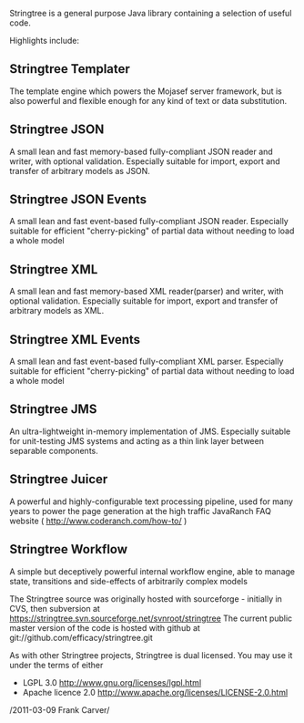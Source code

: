 Stringtree is a general purpose Java library containing a selection of useful code.

Highlights include:

Stringtree Templater
--------------------
The template engine which powers the Mojasef server framework, but is also powerful and flexible enough 
for any kind of text or data substitution.

Stringtree JSON
---------------
A small lean and fast memory-based fully-compliant JSON reader and writer, with optional validation. 
Especially suitable for import, export and transfer of arbitrary models as JSON.  

Stringtree JSON Events
----------------------
A small lean and fast event-based fully-compliant JSON reader.
Especially suitable for efficient "cherry-picking" of partial data without needing to load a whole model

Stringtree XML
--------------
A small lean and fast memory-based XML reader(parser) and writer, with optional validation. 
Especially suitable for import, export and transfer of arbitrary models as XML.  

Stringtree XML Events
---------------------
A small lean and fast event-based fully-compliant XML parser.
Especially suitable for efficient "cherry-picking" of partial data without needing to load a whole model

Stringtree JMS
--------------
An ultra-lightweight in-memory implementation of JMS. Especially suitable for unit-testing JMS 
systems and acting as a thin link layer between separable components.

Stringtree Juicer
-----------------
A powerful and highly-configurable text processing pipeline, used for many years to power the page generation
at the high traffic JavaRanch FAQ website ( http://www.coderanch.com/how-to/ ) 

Stringtree Workflow
-------------------
A simple but deceptively powerful internal workflow engine, able to manage state, transitions and side-effects
of arbitrarily complex models


The Stringtree source was originally hosted with sourceforge - initially in CVS, then subversion at 
https://stringtree.svn.sourceforge.net/svnroot/stringtree The current public master version of the code is 
hosted with github at git://github.com/efficacy/stringtree.git
 
As with other Stringtree projects, Stringtree is dual licensed. You may use it under the terms of either
* LGPL 3.0  http://www.gnu.org/licenses/lgpl.html
* Apache licence 2.0  http://www.apache.org/licenses/LICENSE-2.0.html
 
 /2011-03-09 Frank Carver/
 